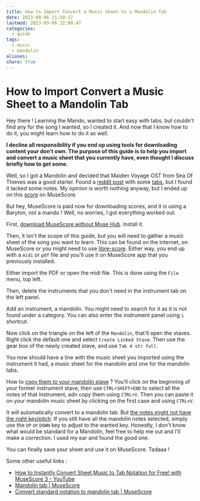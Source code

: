 ```yaml
---
title: How to Import Convert a Music Sheet to a Mandolin Tab
date: 2023-09-06 21:50:17
lastmod: 2023-09-06 22:08:47
categories:
  - guide
tags:
  - music
  - mandolin
aliases: 
share: true
---
```


# How to Import Convert a Music Sheet to a Mandolin Tab

Hey there ! Learning the Mando, wanted to start easy with tabs, but couldn't find any for the song I wanted, so I created it. And now that I know how to do it, you might learn how to do it as well.

**I decline all responsibility if you end up using tools for downloading content your don't own. The purpose of this guide is to help you import and convert a music sheet that you currently have, even thought I discuss briefly how to get some.**

Well, so I got a Mandolin and decided that Maiden Voyage OST from Sea Of Thieves was a good starter. Found a [reddit post](https://www.reddit.com/r/mandolin/comments/gi1fir/cover_of_maiden_voyage_from_sea_of_thieves_just/) with some [tabs](https://imgur.com/gallery/YNsMr3f), but I found it lacked some notes. My opinion is worth nothing anyway, but I ended up on this [score](https://musescore.com/user/30302993/scores/5698800) on MuseScore.

But hey, MuseScore is paid now for downloading scores, and it is using a Baryton, not a mando ! Well, no worries, I got everything worked out.

First, [download MuseScore without Muse Hub](https://musescore.org/en/download). Install it.

Then, it isn't the scope of this guide, but you will need to gather a music sheet of the song you want to learn. This can be found on the internet, on MuseScore or you might need to use [libre-score](https://github.com/LibreScore/dl-librescore). Either way, you end up with a `midi` or `pdf` file and you'll use it on MuseScore app that you previously installed.

Either import the PDF or open the midi file. This is done using the `File` menu, top left.

Then, delete the instruments that you don't need in the instrument tab on the left panel.

Add an instrument, a mandolin. You might need to search for it as it is not found under a category. You can also enter the instrument panel using `i` shortcut.

Now click on the triangle on the left of the `Mandolin`, that'll open the staves. Right click the default one and select `Create Linked Stave`. Then use the gear box of the newly created stave, and use `Tab 4 str full`.

You now should have a line with the music sheet you imported using the instrument it had, a music sheet for the mandolin and one for the mandolin tabs.

How to [copy them to your mandolin stave](https://musescore.org/en/node/331575) ? You'll click on the beginning of your former instrument stave, then use `CTRL+SHIFT+END` to select all the notes of that instrument, adn copy them using `CTRL+V`. Then you can paste it on your mandolin music sheet by clicking on the first case and using `CTRL+V`.

It will automatically convert to a mandolin tab. But [the notes might not have the right key/pitch](https://musescore.org/en/node/335758). If you still have all the mandolin notes selected, simply use the `UP` or `DOWN` key to adjust to the wanted key. Honestly, I don't know what would be standard for a Mandolin, feel free to help me out and I'll make a correction. I used my ear and found the good one.

You can finally save your sheet and use it on MuseScore. Tadaaa !

Some other useful links :
- [How to Instantly Convert Sheet Music to Tab Notation for Free! with MuseScore 3 - YouTube](https://www.youtube.com/watch?v=UHo80dStZRI)
- [Mandolin tab | MuseScore](https://musescore.org/en/node/313856)
- [Convert standard notation to mandolin tab | MuseScore](https://musescore.org/en/node/324028)
